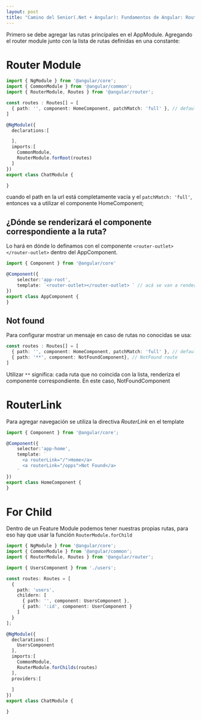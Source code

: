 ```yaml
---
layout: post
title: "Camino del Senior(.Net + Angular): Fundamentos de Angular: Routes"
---
```


Primero se debe agregar las rutas principales en el AppModule<!--more-->. Agregando el router module junto con la lista de rutas definidas en una constante:

# Router Module

```ts
import { NgModule } from '@angular/core';
import { CommonModule } from '@angular/common';
import { RouterModule, Routes } from '@angular/router';

const routes : Routes[] = [
  { path: '', component: HomeComponent, patchMatch: 'full' }, // default route
]

@NgModule({
  declarations:[

  ],
  imports:[
    CommonModule,
    RouterModule.forRoot(routes)
  ]
})
export class ChatModule {

}
```

cuando el path en la url está completamente vacía y el `patchMatch: 'full'`, entonces va a utilizar el componente HomeComponent;

## ¿Dónde se renderizará el componente correspondiente a la ruta?
Lo hará en dónde lo definamos con el componente `<router-outlet></router-outlet>` dentro del AppComponent.

```ts
import { Component } from '@angular/core'

@Component({
    selector:'app-root',
    template: `<router-outlet></router-outlet> ` // acá se van a renderizar todos los componentes correspondientes a las rutas definidas más arriba
}) 
export class AppComponent {
}
```

## Not found
Para configurar mostrar un mensaje en caso de rutas no conocidas se usa:

```ts
const routes : Routes[] = [
  { path: '', component: HomeComponent, patchMatch: 'full' }, // default route
  { path: '**', component: NotFoundComponent}, // NotFound route
]
```

Utilizar `**` significa: cada ruta que no coincida con la lista, renderiza el componente correspondiente. En este caso, NotFoundComponent


# RouterLink
Para agregar navegación se utiliza la directiva *RouterLink* en el template

```ts
import { Component } from '@angular/core';

@Component({
    selector:'app-home',
    template: `
      <a routerLink="/">Home</a>
      <a routerLink="/opps">Not Found</a>
    `
}) 
export class HomeComponent {
}
```

# For Child

Dentro de un Feature Module podemos tener nuestras propias rutas, para eso hay que usar la función `RouterModule.forChild`

```ts
import { NgModule } from '@angular/core';
import { CommonModule } from '@angular/common';
import { RouterModule, Routes } from '@angular/router';

import { UsersComponent } from './users';

const routes: Routes = [
  {
    path: 'users',
    childern: [
      { path: '', component: UsersComponent },
      { path: ':id', component: UserComponent }
    ]
  }
];

@NgModule({
  declarations:[
    UsersComponent
  ],
  imports:[
    CommonModule,
    RouterModule.forChilds(routes)
  ],
  providers:[
    
  ]
})
export class ChatModule {

}
```